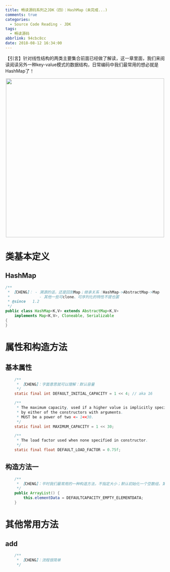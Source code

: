 ```yaml
---
title: 畅读源码系列之JDK（四）：HashMap（未完成...)
comments: true
categories:
  - Source Code Reading - JDK
tags:
  - 畅读源码
abbrlink: 94cbc8cc
date: 2018-08-12 16:34:00
---
```

【引言】针对线性结构的两类主要集合前面已经做了解读，这一章里面，我们来阅读阅读另外一种key-value模式的数据结构，日常编码中我们最常用的想必就是HashMap了！
<div align=center><img src="/img/2018-08-12-03.jpg" width="500"/></div>
<!-- more -->

# 类基本定义

## HashMap
```java
/**
 * 【CHENG】： - 溯源的话，还是回到Map；继承关系：HashMap->AbstractMap->Map
 *             - 其他一些可clone、可序列化的特性不提也罢
 * @since   1.2
 */
public class HashMap<K,V> extends AbstractMap<K,V>
    implements Map<K,V>, Cloneable, Serializable 
{
}
```

# 属性和构造方法

## 基本属性
```java
    /**
     * 【CHENG】：字面意思就可以理解：默认容量
     */
    static final int DEFAULT_INITIAL_CAPACITY = 1 << 4; // aka 16

    /**
     * The maximum capacity, used if a higher value is implicitly specified
     * by either of the constructors with arguments.
     * MUST be a power of two <= 1<<30.
     */
    static final int MAXIMUM_CAPACITY = 1 << 30;

    /**
     * The load factor used when none specified in constructor.
     */
    static final float DEFAULT_LOAD_FACTOR = 0.75f;
```

## 构造方法一
```java
    /**
     * 【CHENG】：平时我们最常用的一种构造方法，不指定大小；默认初始化一个空数组，第一次add就会引发扩容
     */
    public ArrayList() {
        this.elementData = DEFAULTCAPACITY_EMPTY_ELEMENTDATA;
    }
```

# 其他常用方法

## add
```java
    /**
     * 【CHENG】：流程很简单
     */
```